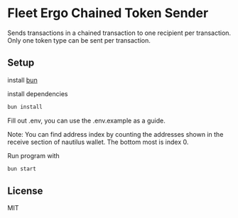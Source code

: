 # Fleet Ergo Chained Token Sender

Sends transactions in a chained transaction to one recipient per transaction. Only one token type can be sent per transaction.

## Setup

install [bun](https://bun.sh/)

install dependencies
```bash
bun install
```
Fill out .env, you can use the .env.example as a guide.

Note: You can find address index by counting the addresses shown in the receive section of nautilus wallet. The bottom most is index 0.

Run program with
```bash
bun start
```

## License

MIT
